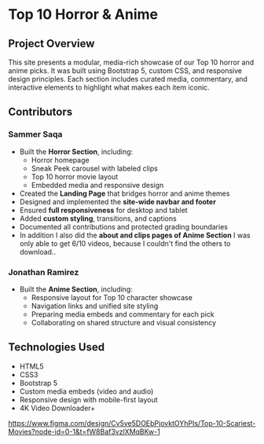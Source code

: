 <!-- Jonathan Ramirez & Sammer Saqa 

 Date Revised: 10/31/2025

 Favorite Top 10 websites

 We built and styled the entire horror section of our site, including the horror homepage, Top 10 movie layout, and sneak peek carousel with labeled clips. I created a unified landing page that connects horror and anime themes, implemented a responsive navbar and footer across all pages, and ensured full responsiveness for desktop and tablet. I also documented my contributions and helped scaffold Jonathan’s anime section for consistency.

 Peer Review : 

-->


# Top 10 Horror & Anime

## Project Overview
This site presents a modular, media-rich showcase of our Top 10 horror and anime picks. It was built using Bootstrap 5, custom CSS, and responsive design principles. Each section includes curated media, commentary, and interactive elements to highlight what makes each item iconic.

## Contributors

### Sammer Saqa
- Built the **Horror Section**, including:
  - Horror homepage
  - Sneak Peek carousel with labeled clips
  - Top 10 horror movie layout
  - Embedded media and responsive design
- Created the **Landing Page** that bridges horror and anime themes
- Designed and implemented the **site-wide navbar and footer**
- Ensured **full responsiveness** for desktop and tablet
- Added **custom styling**, transitions, and captions
- Documented all contributions and protected grading boundaries
- In addition I also did the **about and clips pages of Anime Section**
  I was only able to get 6/10 videos, because I couldn't find the others to download..

### Jonathan Ramirez
- Built the **Anime Section**, including:
  - Responsive layout for Top 10 character showcase
  - Navigation links and unified site styling
  - Preparing media embeds and commentary for each pick
  - Collaborating on shared structure and visual consistency

## Technologies Used
- HTML5
- CSS3
- Bootstrap 5
- Custom media embeds (video and audio)
- Responsive design with mobile-first layout
- 4K Video Downloader+

https://www.figma.com/design/Cv5ve5DOEbPjovktOYhPIs/Top-10-Scariest-Movies?node-id=0-1&t=fW8Baf3vzlXMqBKw-1

